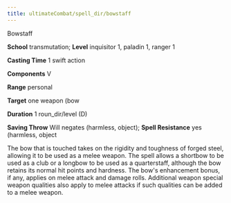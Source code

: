 ```yaml
---
title: ultimateCombat/spell_dir/bowstaff
---
```

Bowstaff

**School** transmutation; **Level** inquisitor 1, paladin 1, ranger 1

**Casting Time** 1 swift action

**Components** V

**Range** personal

**Target** one weapon (bow

**Duration** 1 roun_dir/level (D)

**Saving Throw** Will negates (harmless, object); **Spell Resistance** yes (harmless, object

The bow that is touched takes on the rigidity and toughness of forged steel, allowing it to be used as a melee weapon. The spell allows a shortbow to be used as a club or a longbow to be used as a quarterstaff, although the bow retains its normal hit points and hardness. The bow's enhancement bonus, if any, applies on melee attack and damage rolls. Additional weapon special weapon qualities also apply to melee attacks if such qualities can be added to a melee weapon.


